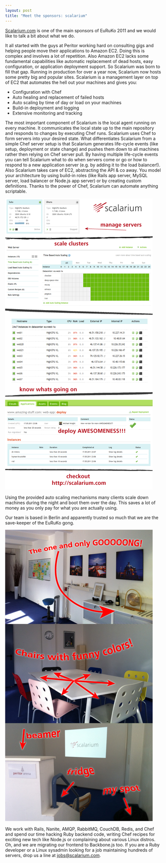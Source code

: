 ```yaml
---
layout: post
title: "Meet the sponsors: scalarium"
---
```


[Scalarium.com](http://www.scalarium.com) is one of the main sponsors of EuRuKo 2011 and we would like to talk a bit about what we do.

It all started with the guys at Peritor working hard on consulting gigs and helping people move their applications to Amazon EC2. Doing this is complex and involves a lot of repetition. Also Amazon EC2 lacks some fundamental capabilities like automatic replacement of dead hosts, easy configuration, or application deployment support.
So Scalarium was born to fill that gap. Running in production for over a year now, Scalarium now hosts some pretty big and popular sites. Scalarium is a management layer on top of EC2 that automates the hell out your machines and gives you:

 * Configuration with Chef
 * Auto healing and replacement of failed hosts
 * Auto scaling by time of day or load on your machines
 * Build-in deployment and logging
 * Extensive monitoring and tracking
 
The most important component of Scalarium is the local agent running on every machine. It communicates the local state up to the main repository and responds to changes by executing Chef runs. Scalarium uses Chef to form servers into your desired state. What differentiates Scalarium from a simple Chef server setup is that Scalarium generates life-cycle events (like setup, deployment or state change) and pushes them down to all machines rather then relying on Chef server pull. By having multiple life-cycle events you can tell Scalarium what to do when servers come or go or how to respond to a new application server (e.g. by adding it to the load balancer!). Also Scalarium takes care of EC2, abstracting the API & co away.
You model your architecture by using build-in roles (like Rails app server, MySQL server, load balancer or Node.js app server) or by creating custom definitions. Thanks to the power of Chef, Scalarium can automate anything scriptable.

![scalarium_overview](/images/scalarium_overview.png)

Using the provided auto scaling mechanisms many clients scale down machines during the night and boot them over the day. This saves a lot of money as you only pay for what you are actually using.

Our team is based in Berlin and apparently trusted so much that we are the save-keeper of the EuRuKo gong.

![scalarium_office](/images/scalarium_office.png)

We work with Rails, Nanite, AMQP, RabbitMQ, CouchDB, Redis, and Chef and spend our time hacking Ruby backend code, writing Chef recipes for exciting new tech like Node.js or complaining about various Linux distros. Oh, and we are migrating our frontend to Backbone.js too. If you are a Ruby developer or a Linux sysadmin looking for a job maintaining hundreds of servers, drop us a line at <jobs@scalarium.com>.